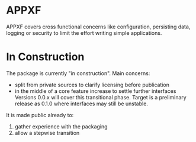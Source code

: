 # APPXF

APPXF covers cross functional concerns like configuration, persisting data,
logging or security to limit the effort writing simple applications.

In Construction
===============
The package is currently "in construction". Main concerns:
  * split from private sources to clarify licensing before publication
  * in the middle of a core feature increase to settle further interfaces
Versions 0.0.x will cover this transitional phase. Target is a preliminary
release as 0.1.0 where interfaces may still be unstable.

It is made public already to:
  1) gather experience with the packaging
  2) allow a stepwise transition
